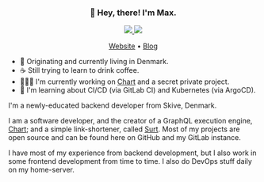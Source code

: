 <h3 align="center">👐 Hey, there! I'm Max.</h3>

<p align="center">
  <a target="_blank" href="https://github.com/maxnatamo">
    <img src="https://img.shields.io/badge/github-%23121011.svg?style=for-the-badge&logo=github&logoColor=white" />
  </a>
  
  <a target="_blank" href="https://www.linkedin.com/in/maxtrier/">
    <img src="https://img.shields.io/badge/linkedin-%230077B5.svg?style=for-the-badge&logo=linkedin&logoColor=white" />
  </a>
</p>

<p align="center">
  <a href="https://maxtrier.dk">Website</a>
  •
  <a href="https://maxtrier.dk/blog">Blog</a>
</p>

* 📍 Originating and currently living in Denmark.
* ☕ Still trying to learn to drink coffee.
* 👨🏽‍💻 I'm currently working on <a href="https://github.com/maxnatamo/Chart">Chart</a> and a secret private project.
* 🔨 I'm learning about CI/CD (via GitLab CI) and Kubernetes (via ArgoCD).

I'm a newly-educated backend developer from Skive, Denmark.

I am a software developer, and the creator of a GraphQL execution engine, <a href="https://github.com/maxnatamo/Chart">Chart</a>; and a simple link-shortener, called <a href="https://github.com/maxnatamo/surt">Surt</a>. Most of my projects are open source and can be found here on GitHub and my GitLab instance.

I have most of my experience from backend development, but I also work in some frontend development from time to time. I also do DevOps stuff daily on my home-server.

